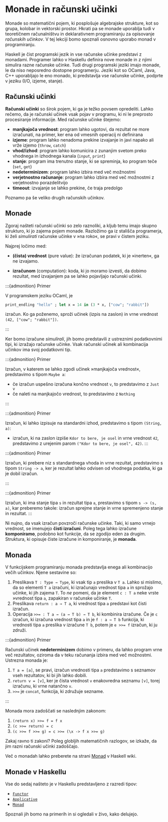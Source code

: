 # Monade in računski učinki

Monade so matematični pojem, ki posplošuje algebrajske strukture, kot so grupa, kolobar in vektorski prostor. Hkrati pa se monade uporablja tudi v teoretičnem računalništvu in deklarativnem programiranju za opisovanje *računskih učinkov*. V tej lekciji bomo spoznali osnovno uporabo monad v programiranju.

Haskell je čist programski jezik in vse računske učinke predstavi z monadami. Programer lahko v Haskellu definira nove monade in z njimi simulira razne računske učinke. Tudi drugi programski jeziki imajo monade, le da niso neposredno dostopne programerju. Jeziki kot so OCaml, Java, C++ uporabljajo le eno monado, ki predstavlja vse računske učinke, podprte v jeziku (I/O, izjeme, stanje).

## Računski učinki

**Računski učinki** so širok pojem, ki ga je težko povsem opredeliti. Lahko rečemo, da je računski učinek vsak pojav v programu, ki ni le preprosto procesiranje informacije. Med računske učinke štejemo:

* **manjkajoča vrednost**: program lahko ugotovi, da rezultat ne more izračunati, na primer, ker ena od vmesnih operacij ni definirana
* **izjeme**: program lahko nenadoma prekine izvajanje in javi napako ali vrže izjemo (`throw`, `catch`)
* **vhod/izhod**: program lahko komunicira z zunanjim svetom preko vhodnega in izhodnega kanala (`input`, `print`)
* **stanje**: program ima trenutno stanje, ki se spreminja, ko program teče (`set`, `get`)
* **nedeterminizem**: program lahko izbira med več možnostmi
* **verjetnostno računanje**: program lahko izbira med več možnostmi z verjetnostno porazdelitvijo
* **timeout**: izvajanje se lahko prekine, če traja predolgo

Poznamo pa še veliko drugih računskih učinkov.

## Monade

Zgoraj našteti računski učinki so zelo raznoliki, a kljub temu imajo skupno strukturo, ki jo zajema pojem monade. Razložimo ga iz stališča programerja, ki želi *simulirati* računske učinke v »na roko«, se pravi v čistem jeziku.

Najprej ločimo med:

* **(čista) vrednost** (pure value): že izračunan podatek, ki je »inerten«, ga ne izvajamo.

* **izračunom** (computation): koda, ki jo moramo izvesti, da dobimo rezultat, med izvajanjem pa se lahko pojavljajo računski učinki.

:::{admonition} Primer

V programskem jeziku OCaml, je

```ocaml
print_endling "hello" ; let x = 14 in (3 * x, ["cow"; "rabbit"])
```

izračun. Ko ga poženemo, sproži učinek (izpis na zaslon) in vrne vrednost `(42, ["cow"; "rabbit"])`.

:::

Ker bomo izračune *simulirali*, jih bomo predstavili z ustreznimi podatkovnimi tipi, ki izražajo računske učinke. Vsak računski učinek ali kombinacija učinkov ima svoj podatkovni tip.


:::{admonition} Primer

Izračun, v katerem se lahko zgodi učinek »manjkajoča vrednost«, predstavimo s tipom `Maybe a`:

* če izračun uspešno izračuna končno vrednost `v`, to predstavimo z `Just v`
* če naleti na manjkajočo vrednost, to predstavimo z `Nothing`

:::

:::{admonition} Primer

Izračun, ki lahko izpisuje na standardni izhod, predstavimo s tipom `(String, a)`:

* izračun, ki na zaslon izpiše `Kdor to bere, je osel` in vrne vrednost `42`, predstavimo
  z urejenim parom `("Kdor to bere, je osel", 42)`.
:::

:::{admonition} Primer

Izračun, ki prebere niz s standardnega vhoda in vrne rezultat, predstavimo s tipom `String -> a`, ker je rezultat lahko
odvisen od vhodnega podatka, ki ga je dobil izračun.

:::

:::{admonition} Primer

Izračun, ki ima stanje tipa `s` in rezultat tipa `a`, prestavimo s tipom `s -> (s, a)`, kar preberemo takole: izračun sprejme stanje in vrne spremenjeno stanje in rezultat.
:::

Ni nujno, da vsak izračun povzroči računske učinke. Taki, ki samo vrnejo vrednost, se imenujejo **čisti izračuni**.
Poleg tega lahko izračune **komponiramo**, podobno kot funkcije, da se zgodijo eden za drugim. Struktura, ki opisuje čiste izračune in komponiranje, je **monada**.

## Monada

V funkcijskem programiranju monada predstavlja enega ali kombinacijo večih učinkov. Njene sestavine so:

1. Preslikava `T : Type → Type`, ki vsak tip `a` preslika v `T a`. Lahko si mislimo, da so elementi `T a` izračuni, ki
   izračunajo vrednost tipa `a` in sprožajo učinke, ki jih zajema `T`. To *ne* pomeni, da je element `c : T a` neke
   vrste »vrednost tipa `a`, zapakiran v računske učinke `T`.
2. Preslikava `return : a → T a`, ki vrednost tipa `a` predstavi kot čisti izračun.
3. Operacija `>>= : T a → (a → T b) → T b`, ki kombinira izračune. Če je `c` izračun, ki izračuna vrednost tipa `a` in
   je `f : a → T b` funkcija, ki vrednosti tipa `a` preslika v izračune `T b`, potem je `e >>= f` izračun, ki ju združi.

:::{admonition} Primer

Računski učinek **nedeterminizem** dobimo v primeru, da lahko program vrne več rezultatov, oziroma da v teku računanja izbira med več možnostmi. Ustrezna monada je:

1. `T a = [a]`, se pravi, izračun vrednosti tipa `a` predstavimo s seznamov vseh rezultatov, ki bi jih lahko dobili.
2. `return v = [v]`, ker je čista vrednost `v` enakovredna seznamu `[v]`, torej izračunu, ki vrne natančno `v`.
3. `>>=` je `concat`, funkcija, ki združuje sezname.

:::

Monada mora zadoščati se naslednjim zakonom:

1. `(return x) >>= f = f x`
2. `(c >>= return) = c`
3. `(c >>= f >>= g) = c >>= (\x -> f x >>= g)`

Zakaj ravno ti zakoni? Poleg globljih matematičnih razlogov, se izkaže, da jim razni računski učinki zadoščajo.

Več o monadah lahko preberete na strani [Monad](https://wiki.haskell.org/Monad) v Haskell wiki.

## Monade v Haskellu

Vse do sedaj našteto je v Haskellu predstavljeno z razredi tipov:

* [`Functor`](https://hackage.haskell.org/package/base-4.14.0.0/docs/Data-Functor.html)
* [`Applicative`](https://hackage.haskell.org/package/base-4.14.0.0/docs/Control-Applicative.html)
* [`Monad`](https://hackage.haskell.org/package/base-4.12.0.0/docs/Control-Monad.html)

Spoznali jih bomo na primerih in si ogledali v živo, kako delujejo.
